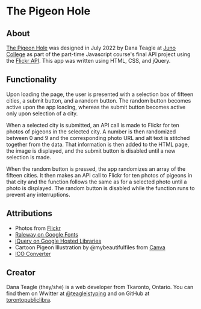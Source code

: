 # The Pigeon Hole

## About

[The Pigeon Hole](https://torontopubliclibra.github.io/pigeon) was designed in July 2022 by Dana Teagle at [Juno College](https://junocollege.com) as part of the part-time Javascript course's final API project using the [Flickr API](https://www.flickr.com/services/api/). This app was written using HTML, CSS, and jQuery.

## Functionality

Upon loading the page, the user is presented with a selection box of fifteen cities, a submit button, and a random button. The random button becomes active upon the app loading, whereas the submit button becomes active only upon selection of a city.

When a selected city is submitted, an API call is made to Flickr for ten photos of pigeons in the selected city. A number is then randomized between 0 and 9 and the corresponding photo URL and alt text is stitched together from the data. That information is then added to the HTML page, the image is displayed, and the submit button is disabled until a new selection is made.

When the random button is pressed, the app randomizes an array of the fifteen cities. It then makes an API call to Flickr for ten photos of pigeons in that city and the function follows the same as for a selected photo until a photo is displayed. The random button is disabled while the function runs to prevent any interruptions.

## Attributions

- Photos from [Flickr](https://www.flickr.com)
- [Raleway on Google Fonts](https://fonts.google.com/specimen/Raleway)
- [jQuery on Google Hosted Libraries](https://developers.google.com/speed/libraries#jquery)
- Cartoon Pigeon Illustration by @mybeautifulfiles from [Canva](https://canva.com)
- [ICO Converter](https://www.icoconverter.com/index.php)

## Creator

Dana Teagle (they/she) is a web developer from Tkaronto, Ontario. You can find them on Wwitter at [@teagleistyping](https://twitter.com/teagleistyping) and on GitHub at [torontopubliclibra](https://github.com/torontopublicibra).

